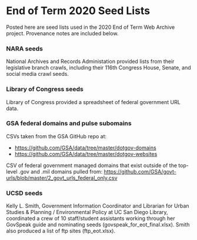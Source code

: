 # End of Term 2020 Seed Lists

Posted here are seed lists used in the 2020 End of Term Web Archive project.
Provenance notes are included below.

### NARA seeds
National Archives and Records Administation provided lists from their legislative branch crawls,
including their 116th Congress House, Senate, and social media crawl seeds.

### Library of Congress seeds
Library of Congress provided a spreadsheet of federal government URL data.

### GSA federal domains and pulse subomains
CSVs taken from the GSA GitHub repo at:
* https://github.com/GSA/data/tree/master/dotgov-domains
* https://github.com/GSA/data/tree/master/dotgov-websites

CSV of federal government managed domains that exist outside of the top-level .gov and .mil
domains pulled from:
https://github.com/GSA/govt-urls/blob/master/2_govt_urls_federal_only.csv

### UCSD seeds
Kelly L. Smith, Government Information Coordinator and Librarian for
Urban Studies & Planning / Environmental Policy at UC San Diego Library, coordinated a crew
of 10 staff/student assistants working through her GovSpeak guide and nominating seeds (govspeak_for_eot_final.xlsx).
Smith also produced a list of ftp sites (ftp_eot.xlsx).
